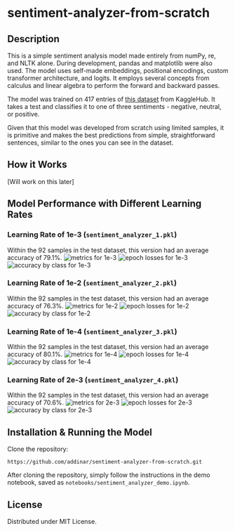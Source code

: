 # sentiment-analyzer-from-scratch

## Description
This is a simple sentiment analysis model made entirely from numPy, re, and NLTK alone. During development, pandas and matplotlib were also used. The model uses self-made embeddings, positional encodings, custom transformer architecture, and logits. It employs several concepts from calculus and linear algebra to perform the forward and backward passes. 

The model was trained on 417 entries of [this dataset](https://www.kaggle.com/datasets/nursyahrina/chat-sentiment-dataset) from KaggleHub. It takes a test and classifies it to one of three sentiments - negative, neutral, or positive.

Given that this model was developed from scratch using limited samples, it is primitive and makes the best predictions from simple, straightforward sentences, similar to the ones you can see in the dataset.

## How it Works
[Will work on this later]

## Model Performance with Different Learning Rates

### Learning Rate of 1e-3 (`sentiment_analyzer_1.pkl`)
Within the 92 samples in the test dataset, this version had an average accuracy of 79.1%.
![metrics for 1e-3](assets/1e_3_1.png)
![epoch losses for 1e-3](assets/1e_3_2.png)
![accuracy by class for 1e-3](assets/1e_3_3.png)

### Learning Rate of 1e-2 (`sentiment_analyzer_2.pkl`)
Within the 92 samples in the test dataset, this version had an average accuracy of 76.3%.
![metrics for 1e-2](assets/1e_2_1.png)
![epoch losses for 1e-2](assets/1e_2_2.png)
![accuracy by class for 1e-2](assets/1e_2_3.png)

### Learning Rate of 1e-4 (`sentiment_analyzer_3.pkl`)
Within the 92 samples in the test dataset, this version had an average accuracy of 80.1%.
![metrics for 1e-4](assets/1e_4_1.png)
![epoch losses for 1e-4](assets/1e_4_2.png)
![accuracy by class for 1e-4](assets/1e_4_3.png)

### Learning Rate of 2e-3 (`sentiment_analyzer_4.pkl`)
Within the 92 samples in the test dataset, this version had an average accuracy of 70.6%.
![metrics for 2e-3](assets/2e_3_1.png)
![epoch losses for 2e-3](assets/2e_3_2.png)
![accuracy by class for 2e-3](assets/2e_3_3.png)

## Installation & Running the Model
Clone the repository:
```
https://github.com/addinar/sentiment-analyzer-from-scratch.git
```

After cloning the repository, simply follow the instructions in the demo notebook, saved as `notebooks/sentiment_analyzer_demo.ipynb`.

## License
Distributed under MIT License.
